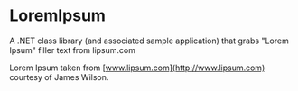 # LoremIpsum
A .NET class library (and associated sample application) that grabs "Lorem Ipsum" filler text from lipsum.com

Lorem Ipsum taken from [www.lipsum.com](http://www.lipsum.com) courtesy of James Wilson.
